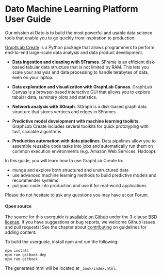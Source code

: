 # Dato Machine Learning Platform User Guide

Our mission at Dato is to build the most powerful and usable data science tools that enable you to go quickly from inspiration to production.

[GraphLab Create](https://dato.com/products/create/) is a Python package that allows programmers to perform end-to-end large-scale data analysis and data product development.

- **Data ingestion and cleaning with SFrames**. SFrame is an efficient disk-based tabular data structure that is not limited by RAM. This lets you scale your analysis and data processing to handle terabytes of data, even on your laptop.

- **Data exploration and visualization with GraphLab Canvas**. GraphLab Canvas is a browser-based interactive GUI that allows you to explore tabular data, summary plots and statistics.

- **Network analysis with SGraph**. SGraph is a disk-based graph data structure that stores vertices and edges in SFrames.

- **Predictive model development with machine learning toolkits**. GraphLab Create includes several toolkits for quick prototyping with fast, scalable algorithms.

- **Production automation with data pipelines**. Data pipelines allow you to assemble reusable code tasks into jobs and automatically run them on common execution environments (e.g. Amazon Web Services, Hadoop).

In this guide, you will learn how to use GraphLab Create to:

- munge and explore both structured and unstructured data
- use advanced machine learning methods to build predictive models and recommender systems
- put your code into production and use it for real-world applications

Please do not hesitate to ask any questions you may have at our [Forum](http://forum.dato.com/categories/graphlab-create).

#### Open source

The source for this userguide is [available on Github](https://github.com/dato-code/userguide) under the 3-clause [BSD license](LICENSE). If you have suggestions or bug reports, we welcome Github issues and pull requests! See the chapter about [contributing](contributing.md) on guidelines for adding content.

To build the userguide, install npm and run the following:

```
npm install
npm run gitbook-dep
npm run gitbook
```

The generated html will be located at `_book/index.html`.
